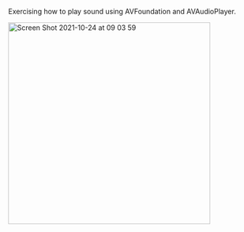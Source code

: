 Exercising how to play sound using AVFoundation and AVAudioPlayer.

<img width="409" alt="Screen Shot 2021-10-24 at 09 03 59" src="https://user-images.githubusercontent.com/49111480/138576039-6df87c53-97e8-46a7-9ada-574f3a5ba875.png">
